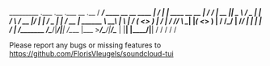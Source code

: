   _________                        .___     .__                   .___          __        .__ 
 /   _____/ ____  __ __  ____    __| _/____ |  |   ____  __ __  __| _/        _/  |_ __ __|__|
 \_____  \ /  _ \|  |  \/    \  / __ |/ ___\|  |  /  _ \|  |  \/ __ |  ______ \   __\  |  \  |
 /        (  <_> )  |  /   |  \/ /_/ \  \___|  |_(  <_> )  |  / /_/ | /_____/  |  | |  |  /  |
/_______  /\____/|____/|___|  /\____ |\___  >____/\____/|____/\____ |          |__| |____/|__|
        \/                  \/      \/    \/                       \/

Please report any bugs or missing features to https://github.com/FlorisVleugels/soundcloud-tui
